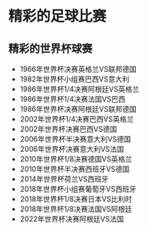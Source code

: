 # 精彩的足球比赛

## 精彩的世界杯球赛

- 1966年世界杯决赛英格兰VS联邦德国
- 1982年世界杯小组赛巴西VS意大利
- 1986年世界杯1/4决赛阿根廷VS英格兰
- 1986年世界杯1/4决赛法国VS巴西
- 1986年世界杯决赛阿根廷VS联邦德国
- 2002年世界杯1/4决赛巴西VS英格兰
- 2002年世界杯决赛巴西VS德国
- 2006年世界杯半决赛意大利VS德国
- 2006年世界杯决赛意大利VS法国
- 2010年世界杯1/8决赛德国VS英格兰
- 2010年世界杯半决赛西班牙VS德国
- 2014年世界杯荷兰VS西班牙
- 2018年世界杯小组赛葡萄牙VS西班牙
- 2018年世界杯1/8决赛日本VS比利时
- 2018年世界杯1/8决赛法国VS阿根廷
- 2022年世界杯决赛阿根廷VS法国
